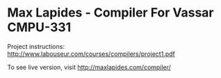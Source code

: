 Max Lapides - Compiler
For Vassar CMPU-331
========================

Project instructions: http://www.labouseur.com/courses/compilers/project1.pdf

To see live version, visit http://maxlapides.com/compiler/
